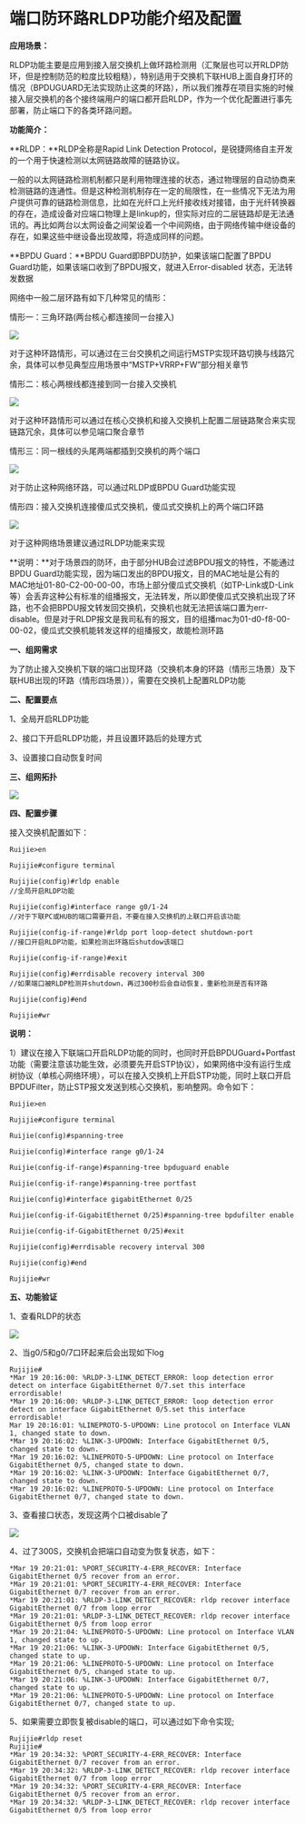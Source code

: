 # 端口防环路RLDP功能介绍及配置

**应用场景：**

RLDP功能主要是应用到接入层交换机上做环路检测用（汇聚层也可以开RLDP防环，但是控制防范的粒度比较粗糙），特别适用于交换机下联HUB上面自身打环的情况（BPDUGUARD无法实现防止这类的环路），所以我们推荐在项目实施的时候接入层交换机的各个接终端用户的端口都开启RLDP，作为一个优化配置进行事先部署，防止端口下的各类环路问题。

**功能简介：**

**RLDP：**RLDP全称是Rapid Link Detection Protocol，是锐捷网络自主开发的一个用于快速检测以太网链路故障的链路协议。

一般的以太网链路检测机制都只是利用物理连接的状态，通过物理层的自动协商来检测链路的连通性。但是这种检测机制存在一定的局限性，在一些情况下无法为用户提供可靠的链路检测信息，比如在光纤口上光纤接收线对接错，由于光纤转换器的存在，造成设备对应端口物理上是linkup的，但实际对应的二层链路却是无法通讯的。再比如两台以太网设备之间架设着一个中间网络，由于网络传输中继设备的存在，如果这些中继设备出现故障，将造成同样的问题。

**BPDU Guard：**BPDU Guard即BPDU防护，如果该端口配置了BPDU Guard功能，如果该端口收到了BPDU报文，就进入Error-disabled 状态，无法转发数据

网络中一般二层环路有如下几种常见的情形：

情形一：三角环路\(两台核心都连接同一台接入\)

![](https://yixiu.ruijie.com.cn:8902/ueditor/jsp/upload/image/move_20180918/exchange/4a607e64-6d2b-4f1f-bea5-56f60f62c61f_files/97691069_1ae80408_0.png)

对于这种环路情形，可以通过在三台交换机之间运行MSTP实现环路切换与线路冗余，具体可以参见典型应用场景中“MSTP+VRRP+FW”部分相关章节

情形二：核心两根线都连接到同一台接入交换机

![](https://yixiu.ruijie.com.cn:8902/ueditor/jsp/upload/image/move_20180918/exchange/4a607e64-6d2b-4f1f-bea5-56f60f62c61f_files/97691069_1aed0409_0.png)

对于这种环路情形可以通过在核心交换机和接入交换机上配置二层链路聚合来实现链路冗余，具体可以参见端口聚合章节

情形三：同一根线的头尾两端都插到交换机的两个端口

![](https://yixiu.ruijie.com.cn:8902/ueditor/jsp/upload/image/move_20180918/exchange/4a607e64-6d2b-4f1f-bea5-56f60f62c61f_files/97691069_1af2040a_0.png)

对于防止这种网络环路，可以通过RLDP或BPDU Guard功能实现

情形四：接入交换机连接傻瓜式交换机，傻瓜式交换机上的两个端口环路

![](https://yixiu.ruijie.com.cn:8902/ueditor/jsp/upload/image/move_20180918/exchange/4a607e64-6d2b-4f1f-bea5-56f60f62c61f_files/97691069_1af7040b_0.png)

对于这种网络场景建议通过RLDP功能来实现

**说明：**对于场景四的防环，由于部分HUB会过滤BPDU报文的特性，不能通过BPDU Guard功能实现，因为端口发出的BPDU报文，目的MAC地址是公有的MAC地址01-80-C2-00-00-00，市场上部分傻瓜式交换机（如TP-Link或D-Link等）会丢弃这种公有标准的组播报文，无法转发，所以即使傻瓜式交换机出现了环路，也不会把BPDU报文转发回交换机，交换机也就无法把该端口置为err-disable。但是对于RLDP报文是我司私有的报文，目的组播mac为01-d0-f8-00-00-02，傻瓜式交换机能转发这样的组播报文，故能检测环路

**一、组网需求**

为了防止接入交换机下联的端口出现环路（交换机本身的环路（情形三场景）及下联HUB出现的环路（情形四场景）），需要在交换机上配置RLDP功能

**二、配置要点**

1、全局开启RLDP功能

2、接口下开启RLDP功能，并且设置环路后的处理方式

3、设置接口自动恢复时间

**三、组网拓扑**

![](https://yixiu.ruijie.com.cn:8902/ueditor/jsp/upload/image/move_20180918/exchange/4a607e64-6d2b-4f1f-bea5-56f60f62c61f_files/97691069_1afc040c_0.png)

**四、配置步骤**  

接入交换机配置如下：

```text
Ruijie>en

Rujijie#configure terminal

Rujijie(config)#rldp enable   
//全局开启RLDP功能

Rujijie(config)#interface range g0/1-24    
//对于下联PC或HUB的端口需要开启，不要在接入交换机的上联口开启该功能

Rujijie(config-if-range)#rldp port loop-detect shutdown-port 
//接口开启RLDP功能，如果检测出环路后shutdow该端口

Rujijie(config-if-range)#exit

Rujijie(config)#errdisable recovery interval 300    
//如果端口被RLDP检测并shutdown，再过300秒后会自动恢复，重新检测是否有环路

Rujijie(config)#end

Rujijie#wr
```

**说明：**

1）建议在接入下联端口开启RLDP功能的同时，也同时开启BPDUGuard+Portfast功能（需要注意该功能生效，必须要先开启STP协议），如果网络中没有运行生成树协议（单核心网络环境），可以在接入交换机上开启STP功能，同时上联口开启BPDUFilter，防止STP报文发送到核心交换机，影响整网。命令如下：

```text
Ruijie>en

Rujijie#configure terminal

Ruijie(config)#spanning-tree

Ruijie(config)#interface range g0/1-24

Ruijie(config-if-range)#spanning-tree bpduguard enable

Ruijie(config-if-range)#spanning-tree portfast

Ruijie(config)#interface gigabitEthernet 0/25

Ruijie(config-if-GigabitEthernet 0/25)#spanning-tree bpdufilter enable

Ruijie(config-if-GigabitEthernet 0/25)#exit

Rujijie(config)#errdisable recovery interval 300

Rujijie(config)#end

Rujijie#wr
```

**五、功能验证**

1、查看RLDP的状态

![](https://yixiu.ruijie.com.cn:8902/ueditor/jsp/upload/image/move_20180918/exchange/4a607e64-6d2b-4f1f-bea5-56f60f62c61f_files/97691069_1b01040d_0.png)

2、当g0/5和g0/7口环起来后会出现如下log

```text
Rujijie#
*Mar 19 20:16:00: %RLDP-3-LINK_DETECT_ERROR: loop detection error detect on interface GigabitEthernet 0/7.set this interface errordisable!
*Mar 19 20:16:00: %RLDP-3-LINK_DETECT_ERROR: loop detection error detect on interface GigabitEthernet 0/5.set this interface errordisable!
Mar 19 20:16:01: %LINEPROTO-5-UPDOWN: Line protocol on Interface VLAN 1, changed state to down.
*Mar 19 20:16:02: %LINK-3-UPDOWN: Interface GigabitEthernet 0/5, changed state to down.
*Mar 19 20:16:02: %LINEPROTO-5-UPDOWN: Line protocol on Interface GigabitEthernet 0/5, changed state to down.
*Mar 19 20:16:02: %LINK-3-UPDOWN: Interface GigabitEthernet 0/7, changed state to down.
*Mar 19 20:16:02: %LINEPROTO-5-UPDOWN: Line protocol on Interface GigabitEthernet 0/7, changed state to down.
```

3、查看接口状态，发现这两个口被disable了

![](https://yixiu.ruijie.com.cn:8902/ueditor/jsp/upload/image/move_20180918/exchange/4a607e64-6d2b-4f1f-bea5-56f60f62c61f_files/97691069_1b06040e_0.png)

4、过了300S，交换机会把端口自动变为恢复状态，如下：

```text
*Mar 19 20:21:01: %PORT_SECURITY-4-ERR_RECOVER: Interface GigabitEthernet 0/5 recover from an error.
*Mar 19 20:21:01: %PORT_SECURITY-4-ERR_RECOVER: Interface GigabitEthernet 0/7 recover from an error.
*Mar 19 20:21:01: %RLDP-3-LINK_DETECT_RECOVER: rldp recover interface GigabitEthernet 0/7 from loop error
*Mar 19 20:21:01: %RLDP-3-LINK_DETECT_RECOVER: rldp recover interface GigabitEthernet 0/5 from loop error
*Mar 19 20:21:04: %LINEPROTO-5-UPDOWN: Line protocol on Interface VLAN 1, changed state to up.
*Mar 19 20:21:06: %LINK-3-UPDOWN: Interface GigabitEthernet 0/5, changed state to up.
*Mar 19 20:21:06: %LINEPROTO-5-UPDOWN: Line protocol on Interface GigabitEthernet 0/5, changed state to up.
*Mar 19 20:21:06: %LINK-3-UPDOWN: Interface GigabitEthernet 0/7, changed state to up.
*Mar 19 20:21:06: %LINEPROTO-5-UPDOWN: Line protocol on Interface GigabitEthernet 0/7, changed state to up.
```

5、如果需要立即恢复被disable的端口，可以通过如下命令实现;

```text
Rujijie#rldp reset
Rujijie#
*Mar 19 20:34:32: %PORT_SECURITY-4-ERR_RECOVER: Interface GigabitEthernet 0/7 recover from an error.
*Mar 19 20:34:32: %RLDP-3-LINK_DETECT_RECOVER: rldp recover interface GigabitEthernet 0/7 from loop error
*Mar 19 20:34:32: %PORT_SECURITY-4-ERR_RECOVER: Interface GigabitEthernet 0/5 recover from an error.
*Mar 19 20:34:32: %RLDP-3-LINK_DETECT_RECOVER: rldp recover interface GigabitEthernet 0/5 from loop error
```

